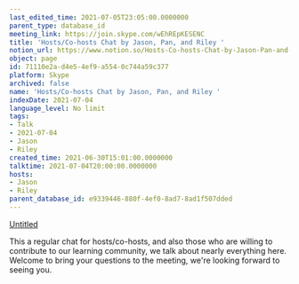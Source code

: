 ```yaml
---
last_edited_time: 2021-07-05T23:05:00.0000000
parent_type: database_id
meeting_link: https://join.skype.com/wEhREpKESENC
title: 'Hosts/Co-hosts Chat by Jason, Pan, and Riley '
notion_url: https://www.notion.so/Hosts-Co-hosts-Chat-by-Jason-Pan-and-Riley-71110e2ad4e54ef9a5540c744a59c377
object: page
id: 71110e2a-d4e5-4ef9-a554-0c744a59c377
platform: Skype
archived: false
name: 'Hosts/Co-hosts Chat by Jason, Pan, and Riley '
indexDate: 2021-07-04
language_level: No limit
tags:
- Talk
- 2021-07-04
- Jason
- Riley
created_time: 2021-06-30T15:01:00.0000000
talktime: 2021-07-04T20:00:00.0000000
hosts:
- Jason
- Riley
parent_database_id: e9339446-880f-4ef0-8ad7-8ad1f507dded
---
```




[Untitled](https://www.notion.so/d637a27eb33f44cbb92a56c3359cc567)   

This a regular chat for hosts/co-hosts, and also those who are willing to contribute to our learning community, we talk about nearly everything here. Welcome to bring your questions to the meeting, we're looking forward to seeing you.



